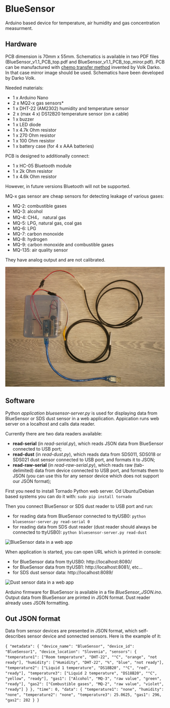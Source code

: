 # BlueSensor
Arduino based device for temperature, air humidity and gas concentration measurment.

## Hardware
PCB dimension is 70mm x 55mm. Schematics is available in two PDF files (BlueSensor_v1.1_PCB_top.pdf and BlueSensor_v1.1_PCB_top_miror.pdf). PCB can be manufactured with [chemo transfer method](https://www.youtube.com/watch?v=zZRHaZjGWq4) invented by Volk Darko. In that case mirror image should be used. Schematics have been developed by Darko Volk.

Needed materials:
- 1 x Arduino Nano
- 2 x MQ2-x gas sensors*
- 1 x DHT-22 (AM2302) humidity and temperature sensor
- 2 x (max 4 x) DS12B20 temperature sensor (on a cable)
- 1 x buzzer
- 1 x LED diode
- 1 x 4.7k Ohm resistor
- 1 x 270 Ohm resistor
- 1 x 100 Ohm resistor
- 1 x battery case (for 4 x AAA batteries)

PCB is designed to additionally connect:
- 1 x HC-05 Bluetooth module
- 1 x 2k Ohm resistor
- 1 x 4.6k Ohm resistor

However, in future versions Bluetooth will not be supported.

MQ-x gas sensor are cheap sensors for detecting leakage of various gases: 
- MQ-2: combustible gases
- MQ-3: alcohol
- MQ-4: CH4， natural gas
- MQ-5: LPG, natural gas, coal gas
- MQ-6: LPG
- MQ-7: carbon monoxide
- MQ-8: hydrogen
- MQ-9: carbon monoxide and combustible gases
- MQ-135: air quality sensor

They have analog output and are not calibrated.

![BlueSensor v1.1](BlueSensor_v1.1.jpg)

## Software
Python *application bluesensor-server.py* is used for displaying data from BlueSensor or SDS dust sensor in a web application. Appication runs web server on a localhost and calls data reader.

Currently there are two data readers available:
- **read-serial** (in *read-serial.py*), which reads JSON data from BlueSensor connected to USB port;
- **read-dust** (in *read-dust.py*), which reads data from SDS011, SDS018 or SDS021 dust sensor connected to USB port, and formats it to JSON;
- **read-raw-serial** (in *read-raw-serial.py*), which reads raw (tab-delimited) data from device connected to USB port, and formats them to JSON (you can use this for any sensor device which does not support our JSON format);

First you need to install Tornado Python web server. Od Ubuntu/Debian based systems you can do it with:
```sudo pip install tornado```

Then you connect BlueSensor or SDS dust reader to USB port and run:
- for reading data from BlueSensor connected to ttyUSB0:
```python bluesensor-server.py read-serial 0```
- for reading data from SDS dust reader (dust reader should always be connected to ttyUSB0):
```python bluesensor-server.py read-dust```

![BlueSensor data in a web app](BlueSensor_graph.png)

When application is started, you can open URL which is printed in console:
- for BlueSensor data from ttyUSB0: http://localhost:8080/
- for BlueSensor data from ttyUSB1: http://localhost:8081/, etc...
- for SDS dust sensor data: http://localhost:8089/

![Dust sensor data in a web app](DustSensor.png)

Arduino firmware for BlueSensor is available in a file *BlueSensor_JSON.ino*. Output data from BlueSensor are printed in JSON format. Dust reader already uses JSON formatting.

## Out JSON format
Data from sensor devices are presented in JSON format, which self-describes sensor device and sonnected sensors. Here is the example of it:

``
{
	"metadata": {
		"device_name": "BlueSensor",
		"device_id": "BlueSensor1",
		"device_location": "Slovenia",
		"sensors": {
			"temperature1": ["Room temperature", "DHT-22", "°C", "orange", "not ready"],
			"humidity": ["Humidity", "DHT-22", "%", "blue", "not ready"],
			"temperature2": ["Liquid 1 temperature", "DS18B20", "°C", "red", "ready"],
			"temperature3": ["Liquid 2 temperature", "DS18B20", "°C", "yellow", "ready"],
			"gas1": ["Alcohol", "MQ-3", "raw value", "green", "ready"],
			"gas2": ["Combustible gases", "MQ-2", "raw value", "violet", "ready"]
		}
	},
	"time": 0,
	"data": {
		"temperature1": "none",
		"humidity": "none",
		"temperature2": "none",
		"temperature3": 25.0625,
		"gas1": 296,
		"gas2": 282
	}
}
``
